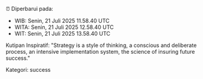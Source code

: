 ⏰ Diperbarui pada:
- WIB: Senin, 21 Juli 2025 11.58.40 UTC
- WITA: Senin, 21 Juli 2025 12.58.40 UTC
- WIT: Senin, 21 Juli 2025 13.58.40 UTC

Kutipan Inspiratif:
"Strategy is a style of thinking, a conscious and deliberate process, an intensive implementation system, the science of insuring future success."


Kategori: success

